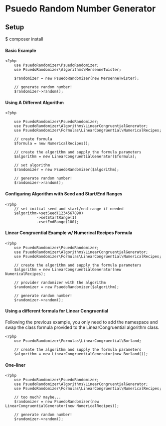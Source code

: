 # Psuedo Random Number Generator

## Setup

$ composer install

#### Basic Example

    <?php
        use PsuedoRandomizer\PsuedoRandomizer;
        use PsuedoRandomizer\Algorithms\MersenneTwister;
        
        $randomizer = new PsuedoRandomizer(new MersenneTwister);
        
        // generate random number!
        $randomizer->random();

#### Using A Different Algorithm

    <?php
    
        use PsuedoRandomizer\PsuedoRandomizer;
        use PsuedoRandomizer\Algorithms\LinearCongruentialGenerator;
        use PsuedoRandomizer\Formulas\LinearCongruential\NumericalRecipes;
            
        // create formula
        $formula = new NumericalRecipes();
            
        // create the algorithm and supply the formula parameters
        $algorithm = new LinearCongruentialGenerator($formula);
        
        // set algorithm
        $randomizer = new PsuedoRandomizer($algorithm);
            
        // generate random number!
        $randomizer->random();
            
#### Configuring Algorithm with Seed and Start/End Ranges
      
    <?php
        // set initial seed and start/end range if needed
        $algorithm->setSeed(1234567890)
                  ->setStartRange(1)
                  ->setEndRange(100);


#### Linear Congruential Example w/ Numerical Recipes Formula
    
    <?php
        use PsuedoRandomizer\PsuedoRandomizer;
        use PsuedoRandomizer\Algorithms\LinearCongruentialGenerator;
        use PsuedoRandomizer\Formulas\LinearCongruential\NumericalRecipes;
        
        // create the algorithm and supply the formula parameters
        $algorithm = new LinearCongruentialGenerator(new NumericalRecipes);
        
        // provider randomizer with the algorithm
        $randomizer = new PsuedoRandomizer($algorithm);
        
        // generate random number!
        $randomizer->random();
    
#### Using a different formula for Linear Congruential

Following the previous example, you only need to add the namespace and swap the class formula provided to the LinearCongruential algorithm class.

    <?php
        use PsuedoRandomizer\Formulas\LinearCongruential\Borland;
        
        // create the algorithm and supply the formula parameters
        $algorithm = new LinearCongruentialGenerator(new Borland());
        
#### One-liner

    <?php
        use PsuedoRandomizer\PsuedoRandomizer;
        use PsuedoRandomizer\Algorithms\LinearCongruentialGenerator;
        use PsuedoRandomizer\Formulas\LinearCongruential\NumericalRecipes;
        
        // too much? maybe...
        $randomizer = new PsuedoRandomizer(new LinearCongruentialGenerator(new NumericalRecipes));
        
        // generate random number!
        $randomizer->random();